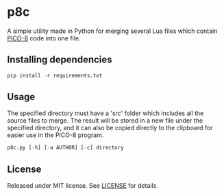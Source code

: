 # p8c
A simple utility made in Python for merging several Lua files which contain [PICO-8](https://www.lexaloffle.com/pico-8.php) code into one file.

## Installing dependencies
```python
pip install -r requirements.txt
```

## Usage
The specified directory must have a 'src' folder which includes all the source files to merge. The result will be stored in a new file under the specified directory, and it can also be copied directly to the clipboard for easier use in the PICO-8 program.
```python
p8c.py [-h] [-a AUTHOR] [-c] directory
```

## License
Released under MIT license. See [LICENSE](https://github.com/lui5fl/p8c/blob/master/LICENSE) for details.
